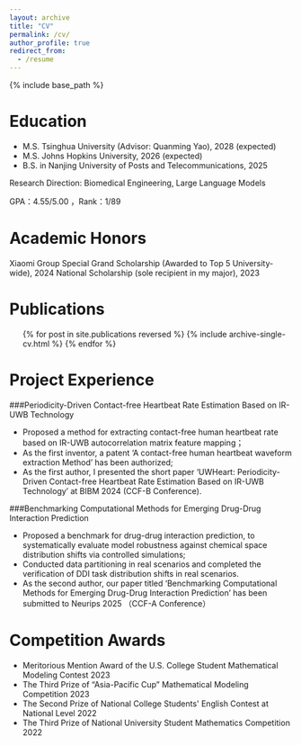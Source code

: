 ```yaml
---
layout: archive
title: "CV"
permalink: /cv/
author_profile: true
redirect_from:
  - /resume
---
```


{% include base_path %}

Education
======
* M.S. Tsinghua University (Advisor: Quanming Yao), 2028 (expected)
* M.S. Johns Hopkins University, 2026 (expected)
* B.S. in Nanjing University of Posts and Telecommunications, 2025
  
Research Direction: Biomedical Engineering, Large Language Models

GPA：4.55/5.00 ，Rank：1/89

Academic Honors
======
Xiaomi Group Special Grand Scholarship (Awarded to Top 5 University-wide), 2024
National Scholarship (sole recipient in my major), 2023

Publications
======
  <ul>{% for post in site.publications reversed %}
    {% include archive-single-cv.html %}
  {% endfor %}</ul>

Project Experience
======
###Periodicity-Driven Contact-free Heartbeat Rate Estimation Based on IR-UWB Technology
* Proposed a method for extracting contact-free human heartbeat rate based on IR-UWB autocorrelation matrix feature mapping；
* As the first inventor, a patent ‘A contact-free human heartbeat waveform extraction Method’ has been authorized; 
* As the first author, I presented the short paper  ‘UWHeart: Periodicity-Driven Contact-free Heartbeat Rate Estimation Based on IR-UWB Technology’ at BIBM 2024​​ (CCF-B Conference).

###Benchmarking Computational Methods for Emerging Drug-Drug Interaction Prediction
* Proposed a benchmark for drug-drug interaction prediction, to systematically evaluate model robustness against chemical space distribution shifts via controlled simulations;
* Conducted data partitioning in real scenarios and completed the verification of DDI task distribution shifts in real scenarios.
* As the second author, our paper titled ‘Benchmarking Computational Methods for Emerging Drug-Drug Interaction Prediction’ has been submitted to Neurips 2025 （CCF-A Conference）
  
Competition Awards
======
* Meritorious Mention Award of the U.S. College Student Mathematical Modeling Contest     	2023
* The Third Prize of “Asia-Pacific Cup” Mathematical Modeling Competition                  2023 
* The Second Prize of National College Students' English Contest at National Level         2022
* The Third Prize of National University Student Mathematics Competition                 	2022
